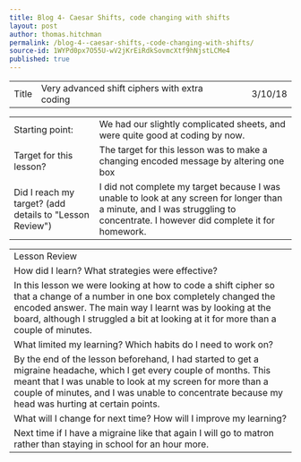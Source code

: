 ```yaml
---
title: Blog 4- Caesar Shifts, code changing with shifts
layout: post
author: thomas.hitchman
permalink: /blog-4--caesar-shifts,-code-changing-with-shifts/
source-id: 1WYPd0px7O55U-wV2jKrEiRdkSovmcXtf9hNjstLCMe4
published: true
---
```

<table>
  <tr>
    <td>Title</td>
    <td>Very advanced shift ciphers with extra coding</td>
    <td></td>
    <td>3/10/18</td>
  </tr>
</table>


<table>
  <tr>
    <td>Starting point:</td>
    <td>We had our slightly complicated sheets, and were quite good at coding by now.</td>
  </tr>
  <tr>
    <td>Target for this lesson?</td>
    <td>The target for this lesson was to make a changing encoded message by altering one box</td>
  </tr>
  <tr>
    <td>Did I reach my target? 
(add details to "Lesson Review")</td>
    <td>I did not complete my target because I was unable to look at any screen for longer than a minute, and I was struggling to concentrate. I however did complete it for homework.</td>
  </tr>
</table>


<table>
  <tr>
    <td>Lesson Review</td>
  </tr>
  <tr>
    <td>How did I learn? What strategies were effective? </td>
  </tr>
  <tr>
    <td> In this lesson we were looking at how to code a shift cipher so that a change of a number in one box completely changed the encoded answer. The main way I learnt was by looking at the board, although I struggled a bit at looking at it for more than a couple of minutes.</td>
  </tr>
  <tr>
    <td>What limited my learning? Which habits do I need to work on? </td>
  </tr>
  <tr>
    <td>By the end of the lesson beforehand, I had started to get a migraine headache, which I get every couple of months. This meant that I was unable to look at my screen for more than a couple of minutes, and I was unable to concentrate because my head was hurting at certain points.
</td>
  </tr>
  <tr>
    <td>What will I change for next time? How will I improve my learning?</td>
  </tr>
  <tr>
    <td>Next time if I have a migraine like that again I will go to matron rather than staying in school for an hour more. </td>
  </tr>
</table>


